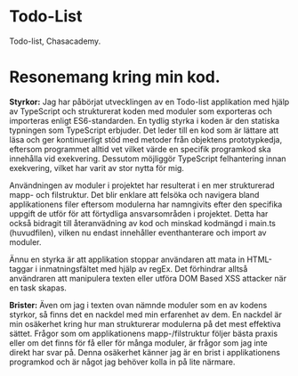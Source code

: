 # Todo-List
Todo-list, Chasacademy. 

# Resonemang kring min kod.

<b>Styrkor:</b>
Jag har påbörjat utvecklingen av en Todo-list applikation med hjälp av TypeScript och strukturerat koden med moduler som exporteras och importeras enligt ES6-standarden. En tydlig styrka i koden är den statiska typningen som TypeScript erbjuder. Det leder till en kod som är lättare att läsa och ger kontinuerligt stöd med metoder från objektens prototypkedja, eftersom programmet alltid vet vilket värde en specifik programkod ska innehålla vid exekvering. Dessutom möjliggör TypeScript felhantering innan exekvering, vilket har varit av stor nytta för mig.

Användningen av moduler i projektet har resulterat i en mer strukturerad mapp- och filstruktur. Det blir enklare att felsöka och navigera bland applikationens filer eftersom modulerna har namngivits efter den specifika uppgift de utför för att förtydliga ansvarsområden i projektet. Detta har också bidragit till återanvädning av kod och minskad kodmängd i main.ts (huvudfilen), vilken nu endast innehåller eventhanterare och import av moduler.

Ännu en styrka är att applikation stoppar användaren att mata in HTML-taggar i inmatningsfältet med hjälp av regEx. Det förhindrar alltså användraren att manipulera texten eller utföra DOM Based XSS attacker när en task skapas. 

<b>Brister:</b>
Även om jag i texten ovan nämnde moduler som en av kodens styrkor, så finns det en nackdel med min erfarenhet av dem. En nackdel är min osäkerhet kring hur man strukturerar modulerna på det mest effektiva sättet. Frågor som om applikationens mapp-/filstruktur följer bästa praxis eller om det finns för få eller för många moduler, är frågor som jag inte direkt har svar på. Denna osäkerhet känner jag är en brist i applikationens programkod och är något jag behöver kolla in på lite närmare. 
